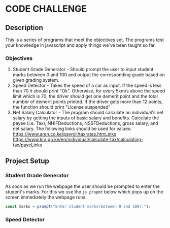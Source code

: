# CODE CHALLENGE

## Description
This is a series of programs that meet the objectives set. The programs test your knowledge in javascript and apply things we've been taught so far.

### Objectives
1. Student Grade Generator -
Should prompt the user to input student marks between 0 and 100 and output the corresponding grade based on given grading system.
2. Speed Detector -
Takes the speed of a car as input. If the speed is less than 70 it should print "Ok". Otherwise, for every 5km/s above the speed limit which is 70, the driver should get one demerit point and the total number of demerit points printed. If the driver gets more than 12 points, the function should print "License suspended"
3. Net Salary Calculator -
The program should calculate an individual's net salary by getting the inputs of basic salary and benefits. Calculate the payee (i.e. Tax), NHIFDeductions, NSSFDeductions, gross salary, and net salary. The following links should be used for values:
https://www.aren.co.ke/payroll/taxrates.htmLinks
https://www.kra.go.ke/en/individual/calculate-tax/calculating-tax/payeLinks

## Project Setup
### Student Grade Generator
As soon as we run the webpage the user should be prompted to enter the student's marks. For this we use the ```js propmt``` below which pops up on the screen immediately the webpage runs.
```js
const marks = prompt("Enter student marks(between 0 and 100):");
```


### Speed Detector